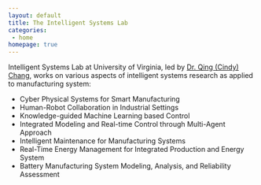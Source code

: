 ```yaml
---
layout: default
title: The Intelligent Systems Lab
categories:
 - home
homepage: true
---
```

   Intelligent Systems Lab at University of Virginia, led by [Dr. Qing (Cindy) Chang](https://engineering.virginia.edu/faculty/qing-cindy-chang), works on various aspects of intelligent systems research as applied to manufacturing system:

- Cyber Physical Systems for Smart Manufacturing
- Human-Robot Collaboration in Industrial Settings
- Knowledge-guided Machine Learning based Control
- Integrated Modeling and Real-time Control through Multi-Agent Approach
- Intelligent Maintenance for Manufacturing Systems
- Real-Time Energy Management for Integrated Production and Energy System
- Battery Manufacturing System Modeling, Analysis, and Reliability Assessment
